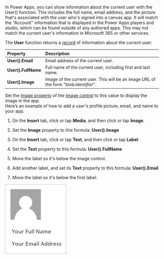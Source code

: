 In Power Apps, you can show information about the current user with the User() function. This includes the full name, email address, and the picture that's associated with the user who's signed into a canvas app. It will match the "Account" information that is displayed in the Power Apps players and studio, which can be found outside of any authored apps. This may not match the current user's information in Microsoft 365 or other services.

The **User** function returns
a [record](https://docs.microsoft.com/powerapps/maker/canvas-apps/working-with-tables#records) of
information about the current user:

| **Property**         | **Description**      |
| :------------------- | :------------------- |
| **User().Email**     | Email address of the current user. | 
| **User().FullName**  | Full name of the current user, including first and last name.                 |            
| **User().Image**     |  Image of the current user. This will be an image URL of the form \"blob:*identifier*\".   |

Set the [Image property](https://docs.microsoft.com/powerapps/maker/canvas-apps/controls/properties-visual) of the [Image control](https://docs.microsoft.com/powerapps/maker/canvas-apps/controls/control-image) to this value to display the image in the app.            
Here’s an example of how to add a user's profile picture, email, and name to your app.

1.  On the **Insert** tab, click or tap **Media**, and then click or tap **Image**.

2.  Set the **Image** property to this formula: **User().Image**

3.  On the **Insert** tab, click or tap **Text**, and then click or tap **Label**:

4.  Set the **Text** property to this formula: **User().FullName**

5.  Move the label so it's below the image control.

6.  Add another label, and set its **Text** property to this formula: **User().Email**

7.  Move the label so it's below the first label:

![User Profile](../media/UserProfile.png)
